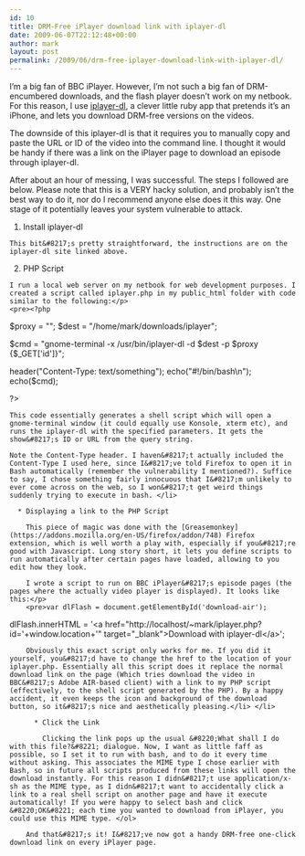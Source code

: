 ```yaml
---
id: 10
title: DRM-Free iPlayer download link with iplayer-dl
date: 2009-06-07T22:12:48+00:00
author: mark
layout: post
permalink: /2009/06/drm-free-iplayer-download-link-with-iplayer-dl/
---
```

I&#8217;m a big fan of BBC iPlayer. However, I&#8217;m not such a big fan of DRM-encumbered downloads, and the flash player doesn&#8217;t work on my netbook. For this reason, I use [iplayer-dl](http://po-ru.com/projects/iplayer-downloader/), a clever little ruby app that pretends it&#8217;s an iPhone, and lets you download DRM-free versions on the videos.
  
The downside of this iplayer-dl is that it requires you to manually copy and paste the URL or ID of the video into the command line. I thought it would be handy if there was a link on the iPlayer page to download an episode through iplayer-dl.

After about an hour of messing, I was successful. The steps I followed are below. Please note that this is a VERY hacky solution, and probably isn&#8217;t the best way to do it, nor do I recommend anyone else does it this way. One stage of it potentially leaves your system vulnerable to attack.

  1. Install iplayer-dl
  
    This bit&#8217;s pretty straightforward, the instructions are on the iplayer-dl site linked above.
  2. PHP Script
  
    I run a local web server on my netbook for web development purposes. I created a script called iplayer.php in my public_html folder with code similar to the following:</p> 
    <pre><?php
$proxy = "";
$dest = "/home/mark/downloads/iplayer";

$cmd = "gnome-terminal -x /usr/bin/iplayer-dl -d $dest -p $proxy {$_GET['id']}";

header("Content-Type: text/something");
echo("#!/bin/bash\n");
echo($cmd);

?>
</pre>
    
    This code essentially generates a shell script which will open a gnome-terminal window (it could equally use Konsole, xterm etc), and runs the iplayer-dl with the specified parameters. It gets the show&#8217;s ID or URL from the query string.
  
    Note the Content-Type header. I haven&#8217;t actually included the Content-Type I used here, since I&#8217;ve told Firefox to open it in Bash automatically (remember the vulnerability I mentioned?). Suffice to say, I chose something fairly innocuous that I&#8217;m unlikely to ever come across on the web, so I won&#8217;t get weird things suddenly trying to execute in bash. </li> 
    
      * Displaying a link to the PHP Script
  
        This piece of magic was done with the [Greasemonkey](https://addons.mozilla.org/en-US/firefox/addon/748) Firefox extension, which is well worth a play with, especially if you&#8217;re good with Javascript. Long story short, it lets you define scripts to run automatically after certain pages have loaded, allowing to you edit how they look.
  
        I wrote a script to run on BBC iPlayer&#8217;s episode pages (the pages where the actually video player is displayed). It looks like this:</p> 
        <pre>var dlFlash = document.getElementById('download-air');
dlFlash.innerHTML = '&lt;a href="http://localhost/~mark/iplayer.php?id='+window.location+'" target="_blank"&gt;Download with iplayer-dl&lt;/a&gt;';
</pre>
        
        Obviously this exact script only works for me. If you did it yourself, you&#8217;d have to change the href to the location of your iplayer.php. Essentially all this script does it replace the normal download link on the page (Which tries download the video in BBC&#8217;s Adobe AIR-based client) with a link to my PHP script (effectively, to the shell script generated by the PHP). By a happy accident, it even keeps the icon and background of the download button, so it&#8217;s nice and aesthetically pleasing.</li> </li> 
        
          * Click the Link
  
            Clicking the link pops up the usual &#8220;What shall I do with this file?&#8221; dialogue. Now, I want as little faff as possible, so I set it to run with bash, and to do it every time without asking. This associates the MIME type I chose earlier with Bash, so in future all scripts produced from these links will open the download instantly. For this reason I didn&#8217;t use application/x-sh as the MIME type, as I didn&#8217;t want to accidentally click a link to a real shell script on another page and have it execute automatically! If you were happy to select bash and click &#8220;OK&#8221; each time you wanted to download from iPlayer, you could use this MIME type. </ol> 
        
        And that&#8217;s it! I&#8217;ve now got a handy DRM-free one-click download link on every iPlayer page.
